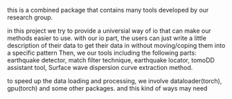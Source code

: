 this is a combined package that contains many tools developed by our research group.

in this project we try to provide a universial way of io that can make our methods easier to use. with our io part, the users can just write a little description of their data to get their data in without moving/coping them into a specific pattern
Then, we our tools including the following parts: earthquake detector, match filter technique, earthquake locator, tomoDD assistant tool, Surface wave dispersion curve extraction method. 

to speed up the data loading and processing, we involve dataloader(torch), gpu(torch) and some other packages. and this kind of ways  may need 
